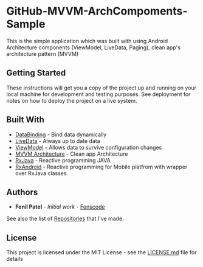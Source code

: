 # GitHub-MVVM-ArchCompoments-Sample


This is the simple application which was built with using Android Architecture components (ViewModel, LiveData, Paging), clean app's architecture pattern (MVVM)

## Getting Started

These instructions will get you a copy of the project up and running on your local machine for development and testing purposes. See deployment for notes on how to deploy the project on a live system.


## Built With

* [DataBinding](https://developer.android.com/topic/libraries/data-binding) - Bind data dynamically
* [LiveData](https://developer.android.com/topic/libraries/architecture/livedata) - Always up to date data
* [ViewModel](https://developer.android.com/topic/libraries/architecture/viewmodel) - Allows data to survive configuration changes
* [MVVM Architecture](https://www.toptal.com/android/android-apps-mvvm-with-clean-architecture) - Clean app Architecture
* [RxJava](https://github.com/ReactiveX/RxJava) - Reactive programming JAVA
* [RxAndroid](https://github.com/ReactiveX/RxAndroid) - Reactive programming for Mobile platfrom with wrapper over RxJava classes.

## Authors

* **Fenil Patel** - *Initial work* - [Fenscode](https://github.com/Fenscode)

See also the list of [Repositories](https://github.com/Fenscode?tab=repositories) that I've made.

## License

This project is licensed under the MIT License - see the [LICENSE.md](https://github.com/Fenscode/GitHub-MVVM-ArchCompoments-Sample/blob/master/LICENSE) file for details

